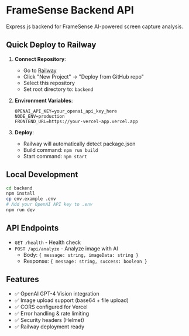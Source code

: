 # FrameSense Backend API

Express.js backend for FrameSense AI-powered screen capture analysis.

## Quick Deploy to Railway

1. **Connect Repository**:
   - Go to [Railway](https://railway.app)
   - Click "New Project" → "Deploy from GitHub repo"
   - Select this repository
   - Set root directory to: `backend`

2. **Environment Variables**:
   ```
   OPENAI_API_KEY=your_openai_api_key_here
   NODE_ENV=production
   FRONTEND_URL=https://your-vercel-app.vercel.app
   ```

3. **Deploy**:
   - Railway will automatically detect package.json
   - Build command: `npm run build`
   - Start command: `npm start`

## Local Development

```bash
cd backend
npm install
cp env.example .env
# Add your OpenAI API key to .env
npm run dev
```

## API Endpoints

- `GET /health` - Health check
- `POST /api/analyze` - Analyze image with AI
  - Body: `{ message: string, imageData: string }`
  - Response: `{ message: string, success: boolean }`

## Features

- ✅ OpenAI GPT-4 Vision integration
- ✅ Image upload support (base64 + file upload)
- ✅ CORS configured for Vercel
- ✅ Error handling & rate limiting
- ✅ Security headers (Helmet)
- ✅ Railway deployment ready 
